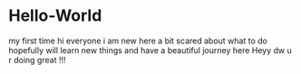 # Hello-World
my first time
hi everyone
i am new here
a bit scared about what to do 
hopefully will learn new things and have a beautiful journey here
Heyy dw u r doing great !!!
